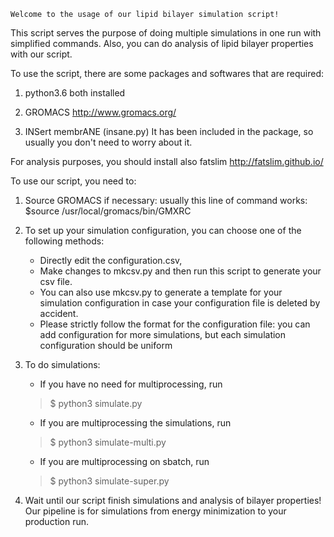 	Welcome to the usage of our lipid bilayer simulation script! 

This script serves the purpose of doing multiple simulations in one run with simplified commands. Also, you can do analysis of lipid bilayer properties with our script.

To use the script, there are some packages and softwares that are required:

1. python3.6 both installed

2. GROMACS
    http://www.gromacs.org/

3. INSert membrANE (insane.py)
It has been included in the package, so usually you don't need to worry about it.

For analysis purposes, you should install also fatslim
http://fatslim.github.io/


To use our script, you need to:

1. Source GROMACS if necessary: usually this line of command works:
	$source /usr/local/gromacs/bin/GMXRC

2. To set up your simulation configuration, you can choose one of the following methods:
    * Directly edit the configuration.csv, 
    * Make changes to mkcsv.py and then run this script to generate your csv file.
    * You can also use mkcsv.py to generate a template for your simulation configuration in case your configuration file is deleted by accident.
    * Please strictly follow the format for the configuration file: you can add configuration for more simulations, but each simulation configuration should be uniform

3. To do simulations:
	* If you have no need for multiprocessing, run 
	> $ python3 simulate.py

	* If you are multiprocessing the simulations, run
	> $ python3 simulate-multi.py

	* If you are multiprocessing on sbatch, run
	> $ python3 simulate-super.py

4. Wait until our script finish simulations and analysis of bilayer properties!
Our pipeline is for simulations from energy minimization to your production run.